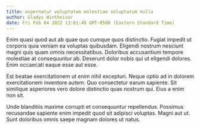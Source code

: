 ```yaml
---
title: aspernatur voluptatem molestiae voluptatum nulla
author: Gladys Wintheiser
date: Fri Feb 04 2022 13:01:48 GMT-0500 (Eastern Standard Time)
---
```

Enim quasi quod aut ab quae quo cumque quos distinctio. Fugiat impedit ut corporis quia veniam ea voluptas quibusdam. Eligendi nostrum nesciunt magni quis quam omnis necessitatibus. Doloribus accusantium tempore molestiae at consequuntur ab. Deserunt dolor nobis qui ut eligendi dolores. Enim occaecati eaque esse aut esse.

 Est beatae exercitationem ut enim nihil excepturi. Neque optio ad in dolorem exercitationem inventore autem. Quo consectetur earum sapiente. Sit similique asperiores vero dolore distinctio quas nostrum qui. Eius a enim non sit.

 Unde blanditiis maxime corrupti et consequuntur repellendus. Possimus recusandae sapiente enim impedit quod sit adipisci voluptas. Magni aut ut. Sunt doloribus omnis saepe magnam dolores ut natus.